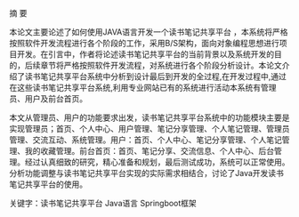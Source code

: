 摘  要

本论文主要论述了如何使用JAVA语言开发一个读书笔记共享平台 ，本系统将严格按照软件开发流程进行各个阶段的工作，采用B/S架构，面向对象编程思想进行项目开发。在引言中，作者将论述读书笔记共享平台的当前背景以及系统开发的目的，后续章节将严格按照软件开发流程，对系统进行各个阶段分析设计。本论文介绍了读书笔记共享平台系统中分析到设计最后到开发的全过程,在开发过程中,通过在这些读书笔记共享平台系统,利用专业网站已有的系统进行活动本系统有管理员、用户及前台首页。

本文从管理员、用户的功能要求出发，读书笔记共享平台系统中的功能模块主要是实现管理员；首页、个人中心、用户管理、笔记分享管理、个人笔记管理、管理员管理、交流互动、系统管理。用户：首页、个人中心、笔记分享管理、个人笔记管理、我的收藏管理。前台首页：首页、笔记分享、交流信息、个人中心、后台管理。经过认真细致的研究，精心准备和规划，最后测试成功，系统可以正常使用。分析功能调整与读书笔记共享平台实现的实际需求相结合，讨论了Java开发读书笔记共享平台的使用。

关键字：读书笔记共享平台   Java语言  Springboot框架
